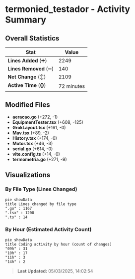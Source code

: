 # termonied_testador - Activity Summary 

## Overall Statistics

| Stat                   | Value                                                             |
| ---------------------- | ----------------------------------------------------------------- |
| **Lines Added** (➕)   | 2249                                          |
| **Lines Removed** (➖) | 140                                        |
| **Net Change** (↕)    | 2109                |
| **Active Time** (⌚)   | 72 minutes |


## Modified Files
- **aeracao.go** (+272, -1)
- **EquipmentTester.tsx** (+608, -125)
- **GrokLayout.tsx** (+161, -0)
- **Mav.tsx** (+89, -2)
- **History.tsx** (+174, -0)
- **Motor.tsx** (+46, -3)
- **serial.go** (+614, -0)
- **vite.config.ts** (+14, -0)
- **termometria.go** (+271, -9)

## Visualizations

### By File Type (Lines Changed)

```mermaid
pie showData
title Lines changed by file type
".go" : 1167
".tsx" : 1208
".ts" : 14
```

### By Hour (Estimated Activity Count)

```mermaid
pie showData
title Coding activity by hour (count of changes)
"09h" : 31
"10h" : 17
"11h" : 3
"14h" : 2
```


> **Last Updated:** 05/03/2025, 14:02:54
